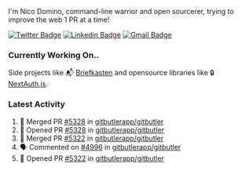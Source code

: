 
I'm Nico Domino, command-line warrior and open sourcerer, trying to improve the web 1 PR at a time!

[![Twitter Badge](https://img.shields.io/badge/-@ndom91-1ca0f1?style=flat-square&labelColor=1ca0f1&logo=twitter&logoColor=white&link=https://twitter.com/ndom91)](https://twitter.com/ndom91) [![Linkedin Badge](https://img.shields.io/badge/-ndom91-blue?style=flat-square&logo=Linkedin&logoColor=white&link=https://www.linkedin.com/in/ndom91/)](https://www.linkedin.com/in/ndom91/) [![Gmail Badge](https://img.shields.io/badge/-yo@ndo.dev-c14438?style=flat-square&logo=mail.ru&logoColor=white&link=mailto:yo@ndo.dev)](mailto:yo@ndo.dev)

### Currently Working On..

Side projects like 📬 [Briefkasten](https://briefkastenhq.com) and opensource libraries like 🔒 [NextAuth.js](https://github.com/nextauthjs/next-auth).

<!--START_SECTION_PROFILE_VIEWS:readme-info-->
<!--END_SECTION_PROFILE_VIEWS:readme-info-->

<!--START_SECTION_DAILY_COMMIT:readme-info-->
<!--END_SECTION_DAILY_COMMIT:readme-info-->

<!--START_SECTION_WEEKLY_COMMIT:readme-info-->
<!--END_SECTION_WEEKLY_COMMIT:readme-info-->

### Latest Activity

<!--START_SECTION:activity-->
1. 🎉 Merged PR [#5328](https://github.com/gitbutlerapp/gitbutler/pull/5328) in [gitbutlerapp/gitbutler](https://github.com/gitbutlerapp/gitbutler)
2. 💪 Opened PR [#5328](https://github.com/gitbutlerapp/gitbutler/pull/5328) in [gitbutlerapp/gitbutler](https://github.com/gitbutlerapp/gitbutler)
3. 🎉 Merged PR [#5322](https://github.com/gitbutlerapp/gitbutler/pull/5322) in [gitbutlerapp/gitbutler](https://github.com/gitbutlerapp/gitbutler)
4. 🗣 Commented on [#4996](https://github.com/gitbutlerapp/gitbutler/issues/4996#issuecomment-2439920376) in [gitbutlerapp/gitbutler](https://github.com/gitbutlerapp/gitbutler)
5. 💪 Opened PR [#5322](https://github.com/gitbutlerapp/gitbutler/pull/5322) in [gitbutlerapp/gitbutler](https://github.com/gitbutlerapp/gitbutler)
<!--END_SECTION:activity-->
